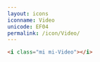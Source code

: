 ```yaml
---
layout: icons
iconname: Video
unicode: EF04
permalink: /icon/Video/
---
```


``` html
<i class="mi mi-Video"></i>
```
